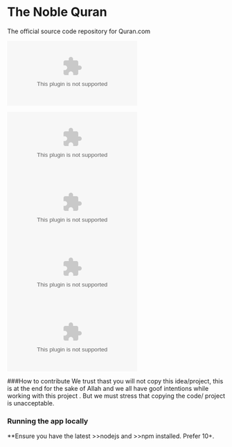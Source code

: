 # The Noble Quran


The official source code repository for Quran.com

![Join Quran.com community >>](www.google.com)

![VisitiQuran.com*](quran.com)![Report Bugs*](bugs.com)![Request Feature*](feeature.com)![Storybook](Storybook.com)

###How to contribute
We trust thast you will not copy this idea/project, this is at the end for the sake of Allah and we all have goof intentions while working with this project . But we must stress that copying the code/ project is unacceptable.

### Running the app locally

**Ensure you have the latest >>nodejs and >>npm installed. Prefer 10+. 
